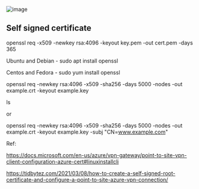 ![image](https://user-images.githubusercontent.com/33985509/124522706-7cc55d00-ddf4-11eb-9e13-39649bc5a09e.png)


## Self signed certificate

openssl req -x509 -newkey rsa:4096 -keyout key.pem -out cert.pem -days 365

Ubuntu and Debian - sudo apt install openssl

Centos and Fedora - sudo yum install openssl


openssl req -newkey rsa:4096 -x509 -sha256 -days 5000 -nodes -out example.crt -keyout example.key

ls

or 

openssl req -newkey rsa:4096 -x509 -sha256 -days 5000 -nodes -out example.crt -keyout example.key -subj "CN=www.example.com" 


Ref:

https://docs.microsoft.com/en-us/azure/vpn-gateway/point-to-site-vpn-client-configuration-azure-cert#linuxinstallcli

https://tidbytez.com/2021/03/08/how-to-create-a-self-signed-root-certificate-and-configure-a-point-to-site-azure-vpn-connection/
